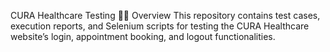 CURA Healthcare Testing 🏥✅
Overview
This repository contains test cases, execution reports, and Selenium scripts for testing the CURA Healthcare website’s login, appointment booking, and logout functionalities.
